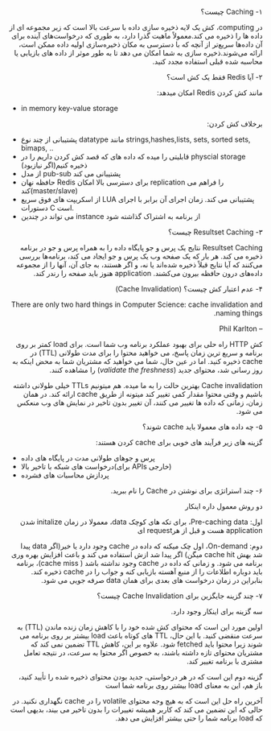 <!-- Output copied to clipboard! -->

<!-----

Yay, no errors, warnings, or alerts!

Conversion time: 0.371 seconds.


Using this Markdown file:

1. Paste this output into your source file.
2. See the notes and action items below regarding this conversion run.
3. Check the rendered output (headings, lists, code blocks, tables) for proper
   formatting and use a linkchecker before you publish this page.

Conversion notes:

* Docs to Markdown version 1.0β33
* Wed Feb 02 2022 03:20:48 GMT-0800 (PST)
* Source doc: Caching
----->


<p dir="rtl">
۱- Caching چیست؟ </p>


<p dir="rtl">
در computing،  کش یک لایه ذخیره سازی داده با سرعت بالا است که زیر مجموعه ای از داده ها را ذخیره می کند.معمولاً ماهیت گذرا دارد، به طوری که درخواست‌های آینده برای آن داده‌ها سریع‌تر از آنچه که با دسترسی به مکان ذخیره‌سازی اولیه داده ممکن است، ارائه می‌شوند.ذخیره سازی به شما امکان می دهد تا به طور موثر از داده های بازیابی یا محاسبه شده قبلی استفاده مجدد کنید.</p>


<p dir="rtl">
۲- آیا Redis فقط یک کش است؟</p>


<p dir="rtl">
مانند کش کردن Redis امکان میدهد:</p>




* in memory key-value storage

<p dir="rtl">
برخلاف کش کردن: </p>




* پشتیبانی از چند نوع datatype مانند strings,hashes,lists, sets, sorted sets, bimaps, ..
* قابلیتی را میده که داده های که قصد کش کردن داریم را در physcial storage ذخیره کنیم(اگر نیازبود)
* از مدل pub-sub پشتیبانی می کند
* حافظه نهان Redis برای دسترسی بالا امکان replication را فراهم می کند(master/slave)
* از اسکریپت های فوق سریع LUA پشتیبانی می کند. زمان اجرای آن برابر با اجرای دستورات C است.
* می تواند در چندین instance از برنامه به اشتراک گذاشته شود

<p dir="rtl">
۳- Resultset Caching چیست؟</p>


<p dir="rtl">
Resultset Caching نتایج یک پرس و جو پایگاه داده را به همراه پرس و جو در برنامه ذخیره می کند. هر بار که یک صفحه وب یک پرس و جو ایجاد می کند، برنامه‌ها بررسی می‌کنند که آیا نتایج قبلاً ذخیره شده‌اند یا نه، و اگر هستند، به جای آن، آنها را از مجموعه داده‌های درون حافظه بیرون می‌کشند. application هنوز باید صفحه را رندر کند.</p>


<p dir="rtl">
۴- عدم اعتبار کش چیست؟ (Cache Invalidation)</p>


<p dir="rtl">
There are only two hard things in Computer Science: cache invalidation and naming things.</p>


<p dir="rtl">
– Phil Karlton</p>


<p dir="rtl">
کش HTTP راه حلی برای بهبود عملکرد برنامه وب شما است. برای load کمتر بر روی برنامه و سریع ترین زمان پاسخ، می خواهید محتوا را برای مدت طولانی (TTL) در cache  ذخیره کنید. اما در عین حال، شما می خواهید که مشتریان شما به محض اینکه به روز رسانی شد، محتوای جدید  (<em>validate the freshness</em>) را مشاهده کنند.</p>


<p dir="rtl">
Cache invalidation بهترین حالت را به ما میده. هم میتونیم TTLs خیلی طولانی داشته باشیم و وقتی محتوا مقدار کمی تغییر کند میتونه از طریق cache ارائه کند. در همان زمان، زمانی که داده ها تغییر می کنند، آن تغییر بدون تاخیر در نمایش های وب منعکس می شود.</p>


<p dir="rtl">
۵- چه داده های معمولا باید cache شوند؟ </p>


<p dir="rtl">
گزینه های زیر فرآیند های خوبی برای cache کردن هستند: </p>




* پرس و جوهای طولانی مدت در پایگاه های داده
* درخواست های شبکه با تاخیر بالا(برای APIs خارجی)
* پردازش محاسبات های فشرده

<p dir="rtl">
۶- چند استراتژی برای نوشتن در  Cache را نام ببرید. </p>


<p dir="rtl">
دو روش معمول داره اینکار </p>


<p dir="rtl">
اول:  Pre-caching data، برای تکه های کوچک data، معمولا در زمان initalize شدن application هست و قبل از هرrequest ای </p>


<p dir="rtl">
دوم: On-demand، اول چک میکنه که داده در cache وجود دارد یا خیر(اگر data پیدا شد بهش cache hit میگن) اگر پیدا شد ازش استفاده می کند و باعث افزایش بهره وری برنامه می شود. و زمانی که داده در cache وجود نداشته باشد ( cache miss)، برنامه باید دوباره اطلاعات را از منبع آهسته بازیابی کنه و جواب را در cache ذخیره کند. بنابراین در زمان درخواست های بعدی برای همان data صرفه جویی می شود.</p>


<p dir="rtl">
۷- چند گزینه جایگزین برای Cache Invalidation چیست؟</p>


<p dir="rtl">
سه گزینه برای اینکار وجود دارد. </p>


<p dir="rtl">
اولین مورد این است که محتوای کش شده خود را با کاهش زمان زنده ماندن (TTL) به سرعت منقضی کنید. با این حال، TTL های کوتاه باعث load بیشتر بر روی برنامه می شوند زیرا محتوا باید fetched شود. علاوه بر این، کاهش TTL تضمین نمی کند که مشتریان محتوای تازه داشته باشند، به خصوص اگر محتوا به سرعت، در نتیجه تعامل مشتری با برنامه تغییر کند.</p>


<p dir="rtl">
گزینه دوم این است که در هر درخواستی، جدید بودن محتوای ذخیره شده را تأیید کنید، باز هم، این به معنای load  بیشتر روی برنامه شما است</p>


<p dir="rtl">
آخرین راه حل این است که به هیچ وجه محتوای volatile را در cache نگهداری نکنید. در حالی که این تضمین می کند که کاربر همیشه تغییرات را بدون تاخیر می بیند، بدیهی است که load برنامه شما را حتی بیشتر افزایش می دهد.</p>

